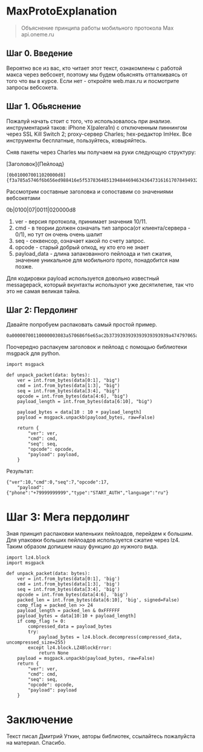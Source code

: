 # MaxProtoExplanation
> Объяснение принципа работы мобильного протокола Max api.oneme.ru

## Шаг 0. Введение
Вероятно все из вас, кто читает этот текст, ознакомлены с работой макса через вебсокет, поэтому мы будем обьяснять отталкиваясь от того что вы в курсе. Если нет - откройте web.max.ru и посмотрите запросы вебсокета.

## Шаг 1. Обьяснение
Пожалуй начать стоит с того, что использовалось при анализе. инструментарий таков: iPhone X(palera1n) с отключенным пиннингом через SSL Kill Switch 2; proxy-сервер Charles; hex-редактор ImHex. Все инструменты бесплатные, пользуйтесь, ковыряйтесь.

Сняв пакеты через Charles мы получаем на руки следующую структуру:

[Заголовок]{Пейлоад}
```
[0b0100070011020000d8]{f3a785a5746f6b656ed988416e5f537836485139484469463436473161617078494932456c4577624237396679374c3339545f3753436b595574646b4d424f487a7a355450717a50446d4b62544371305a76633259315f786e67464641794d506d504f30394346626758676769526f686754394e52687a4e6c6555686838733666513937523450714e4c304f7347584d664d6caa636f64654c656e67746806b2726571756573744d61784475726174696f6ed20000ea60b01800f405436f756e744c6566740ab1616c74416374696f6e290050d20000ea60}
```

Рассмотрим составные заголовка и сопоставим со значениями вебсокетами

0b|0100|07|0011|020000d8
1. ver - версия протокола, принимает значения 10/11.
2. cmd - в теории должен означать тип запроса(от клиента/сервера - 0/1), но тут он очень очень шалит
3. seq - секвенсор, означает какой по счету запрос.
4. opcode - старый добрый опкод, ну кто его не знает
5. payload_data - длина запакованного пейлоада и тип сжатия, значение уникальное для мобильного прото, понадобится нам позже.

Для кодировки payload используется довольно известный messagepack, который вкунтахты используют уже десятилетие, так что это не самая великая тайна.

## Шаг 2: Пердолинг

Давайте попробуем распаковать самый простой пример.
```
0a00000700110000003083a570686f6e65ac2b3739393939393939393939a474797065aa53544152545f41555448a86c616e6775616765a27275
```
Поочередно распакуем заголовок и пейлоад с помощью библиотеки msgpack для python.

```
import msgpack

def unpack_packet(data: bytes):
    ver = int.from_bytes(data[0:1], "big")
    cmd = int.from_bytes(data[1:3], "big")
    seq = int.from_bytes(data[3:4], "big")
    opcode = int.from_bytes(data[4:6], "big")
    payload_length = int.from_bytes(data[6:10], "big")

    payload_bytes = data[10 : 10 + payload_length]
    payload = msgpack.unpackb(payload_bytes, raw=False)

    return {
        "ver": ver,
        "cmd": cmd,
        "seq": seq,
        "opcode": opcode,
        "payload": payload,
    }
```
Результат:
```
{"ver":10,"cmd":0,"seq":7,"opcode":17,
    "payload":{"phone":"+79999999999","type":"START_AUTH","language":"ru"}
```

# Шаг 3: Мега пердолинг
Зная принцип распаковки маленьких пейлоадов, перейдем к большим.
Для упаковки больших пейлоадов используется сжатие через lz4.
Таким образом допишем нашу функцию до нужного вида.

```
import lz4.block
import msgpack

def unpack_packet(data: bytes):
    ver = int.from_bytes(data[0:1], 'big')
    cmd = int.from_bytes(data[1:3], 'big')
    seq = int.from_bytes(data[3:4], 'big')
    opcode = int.from_bytes(data[4:6], 'big')
    packed_len = int.from_bytes(data[6:10], 'big', signed=False)
    comp_flag = packed_len >> 24
    payload_length = packed_len & 0xFFFFFF
    payload_bytes = data[10:10 + payload_length]
    if comp_flag != 0:
        compressed_data = payload_bytes
        try:
            payload_bytes = lz4.block.decompress(compressed_data, uncompressed_size=255)
        except lz4.block.LZ4BlockError:
            return None
    payload = msgpack.unpackb(payload_bytes, raw=False)
    return {
        "ver": ver,
        "cmd": cmd,
        "seq": seq,
        "opcode": opcode,
        "payload": payload
    }
```


# Заключение
Текст писал Дмитрий Уткин, авторы библиотек, ссылайтесь пожалуйста на материал. Спасибо.
